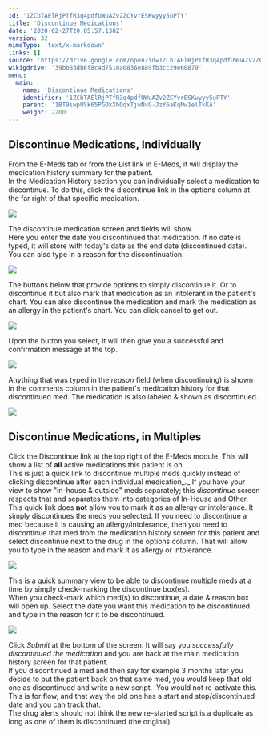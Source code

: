 ```yaml
---
id: '1ZCbTAElRjPTfR3q4pdfUWuAZv2ZCYvrESKwyyy5uPTY'
title: 'Discontinue Medications'
date: '2020-02-27T20:05:57.138Z'
version: 32
mimeType: 'text/x-markdown'
links: []
source: 'https://drive.google.com/open?id=1ZCbTAElRjPTfR3q4pdfUWuAZv2ZCYvrESKwyyy5uPTY'
wikigdrive: '39bb83db6f8c4d7510a0836e889fb3cc29e60870'
menu:
  main:
    name: 'Discontinue Medications'
    identifier: '1ZCbTAElRjPTfR3q4pdfUWuAZv2ZCYvrESKwyyy5uPTY'
    parent: '1BT9iwpUSk65PGOkXhOqxTjwNvG-JzY6aKqNw1elTkKA'
    weight: 2200
---
```

## Discontinue Medications, Individually  
  
From the E-Meds tab or from the List link in E-Meds, it will display the medication history summary for the patient.  
In the Medication History section you can individually select a medication to discontinue. To do this, click the discontinue link in the options column at the far right of that specific medication.
  
![](../discontinue-medications.assets/1000000000000488000001A252142CD917B0C2D9.png)  

The discontinue medication screen and fields will show.  
Here you enter the date you discontinued that medication. If no date is typed, it will store with today's date as the end date (discontinued date). You can also type in a reason for the discontinuation.
  
![](../discontinue-medications.assets/10000000000001F10000007EF1EE8E2BDDBF2C83.png)  

The buttons below that provide options to simply discontinue it. Or to discontinue it but also mark that medication as an intolerant in the patient's chart. You can also discontinue the medication and mark the medication as an allergy in the patient's chart. You can click cancel to get out.
  
![](../discontinue-medications.assets/10000201000001CC00000099DE8C85D91936DE76.png)  

Upon the button you select, it will then give you a successful and confirmation message at the top.
  
![](../discontinue-medications.assets/100000000000028600000021DB53CF2ABE938A30.png)  

Anything that was typed in the *reason* field (when discontinuing) is shown in the comments column in the patient's medication history for that discontinued med. The medication is also labeled & shown as discontinued.
  
![](../discontinue-medications.assets/100000000000046500000059B3B866C11A4AAF45.png)  

  
## Discontinue Medications, in Multiples  
  
Click the Discontinue link at the top right of the E-Meds module. This will show a list of **all** active medications this patient is on.  
This is just a quick link to discontinue multiple meds quickly instead of clicking discontinue after each individual medication_._ If you have your view to show "in-house & outside" meds separately; this *discontinue* screen respects that and separates them into categories of In-House and Other.  
This quick link does **not** allow you to mark it as an allergy or intolerance. It simply discontinues the meds you selected. If you need to discontinue a med because it is causing an allergy/intolerance, then you need to discontinue that med from the medication history screen for this patient and select discontinue next to the drug in the options column. That will allow you to type in the reason and mark it as allergy or intolerance.
  
![](../discontinue-medications.assets/10000201000004C9000002121CA432904AF29167.png)  

This is a quick summary view to be able to discontinue multiple meds at a time by simply check-marking the discontinue box(es).  
When you check-mark which med(s) to discontinue, a date & reason box will open up. Select the date you want this medication to be discontinued and type in the reason for it to be discontinued.
  
![](../discontinue-medications.assets/100000000000047E000000DA4285BAF35463976E.png)  

Click *Submit* at the bottom of the screen. It will say you *successfully discontinued the medication* and you are back at the main medication history screen for that patient.  
If you discontinued a med and then say for example 3 months later you decide to put the patient back on that same med, you would keep that old one as discontinued and write a new script.  You would not re-activate this.  
This is for flow, and that way the old one has a start and stop/discontinued date and you can track that.  
The drug alerts should not think the new re-started script is a duplicate as long as one of them is discontinued (the original).
